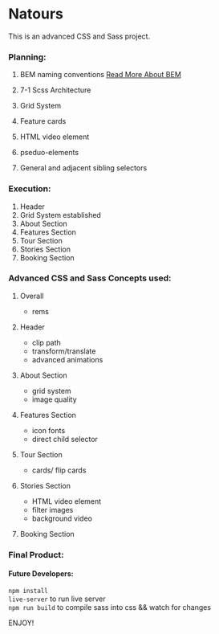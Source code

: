 # Natours

This is an advanced CSS and Sass project.

### Planning:
1. BEM naming conventions 
[Read More About BEM](http://getbem.com/naming/)

2. 7-1 Scss Architecture

3. Grid System

4. Feature cards

5. HTML video element

6. pseduo-elements

7. General and adjacent sibling selectors

### Execution:
1. Header 
2. Grid System established
3. About Section
4. Features Section
5. Tour Section
6. Stories Section
7. Booking Section


### Advanced CSS and Sass Concepts used:
1. Overall
	* rems 
	
2. Header
	* clip path
	* transform/translate
	* advanced animations 

3. About Section
	* grid system
	* image quality

4. Features Section
	* icon fonts
	* direct child selector

5. Tour Section
	* cards/ flip cards

6. Stories Section 
	* HTML video element
	* filter images
	* background video

7. Booking Section

### Final Product:

<!-- ![](project.jpg) -->


#### Future Developers:
`npm install`  <br />
`live-server` to run live server <br />
`npm run build` to compile sass into css && watch for changes <br />

ENJOY!